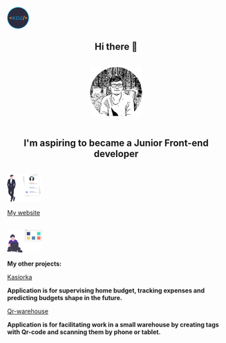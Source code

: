 <img src="https://github.com/Fanki11er/Fanki11er/raw/master/images/Logo.png" width="50px" align="center"/>

 <h2 align="center" style="border-bottom: none">Hi there 👋</h2>
 </br>
 <div align="center"><img src="https://github.com/Fanki11er/Fanki11er/raw/master/images/Portrait.svg" width="120px"/></div>
</br>

<h2 align="center" style="border-bottom: none">I'm aspiring to became a Junior Front-end developer</h2>
</br>

<div><img src="https://github.com/Fanki11er/Fanki11er/raw/master/images/Person.svg" width="80px"/></div> 
 
 [My website](https://dziedzic-about-me.firebaseapp.com/?utm_source=Github&utm_content=Readme)
 
 </br>

<div><img src="https://github.com/Fanki11er/Fanki11er/raw/master/images/Working-person.svg" width="80px"/></div> 
 
 **My other projects:**
 </br>

[Kasiorka](https://kdz-kasiorka.firebaseapp.com/?utm_source=Github&utm_content=Readme)

**Application is for supervising home budget, tracking expenses and predicting budgets shape in the future.**
</br>

[Qr-warehouse](https://kdz-qr.firebaseapp.com/?utm_source=Github&utm_content=Readme)

**Application is for facilitating work in a small warehouse by creating tags with Qr-code and scanning them by phone or tablet.**

<!--
**Fanki11er/Fanki11er** is a ✨ _special_ ✨ repository because its `README.md` (this file) appears on your GitHub profile.

Here are some ideas to get you started:

- 🔭 I’m currently working on ...
- 🌱 I’m currently learning ...
- 👯 I’m looking to collaborate on ...
- 🤔 I’m looking for help with ...
- 💬 Ask me about ...
- 📫 How to reach me: ...
- 😄 Pronouns: ...
- ⚡ Fun fact: ...
-->
